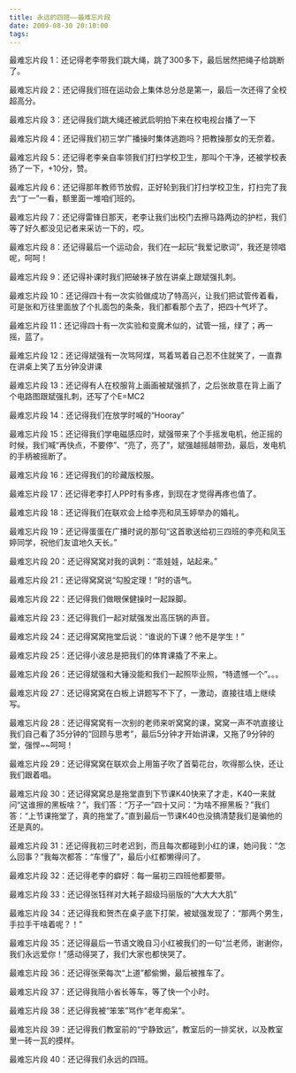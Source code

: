 ```yaml
---
title: 永远的四班——最难忘片段
date: 2009-08-30 20:10:00
tags:
---
```






最难忘片段 1：还记得老李带我们跳大绳，跳了300多下，最后居然把绳子给跳断了。

最难忘片段 2：还记得我们班在运动会上集体总分总是第一，最后一次还得了全校超高分。

最难忘片段 3：还记得我们跳大绳还被武启明拍下来在校电视台播了一下

最难忘片段 4：还记得我们初三学广播操时集体逃跑吗？把教操那女的无奈着。

最难忘片段 5：还记得老李亲自率领我们打扫学校卫生，那叫个干净，还被学校表扬了一下，+10分，赞。

最难忘片段 6：还记得那年教师节放假，正好轮到我们打扫学校卫生，打扫完了我去“丁一”一看，额里面一堆咱们班的。

最难忘片段 7：还记得雷锋日那天，老李让我们出校门去擦马路两边的护栏，我们等了好久都没见记者来采访一下的，哎。

最难忘片段 8：还记得最后一个运动会，我们在一起玩“我爱记歌词”，我还是领唱呢，呵呵！

最难忘片段 9：还记得补课时我们把破袜子放在讲桌上跟斌强扎刺。

最难忘片段 10：还记得四十有一次实验做成功了特高兴，让我们把试管传着看，可是张和万往里面放了个扎面包的条条，我们都看那个去了，把四十气坏了。

最难忘片段 11：还记得四十有一次实验和变魔术似的，试管一摇，绿了；再一摇，蓝了。

最难忘片段 12：还记得斌强有一次骂阿煤，骂着骂着自己忍不住就笑了，一直靠在讲桌上笑了五分钟没讲课

最难忘片段 13：还记得有人在校服背上画画被斌强抓了，之后张故意在背上画了个电路图跟斌强扎刺，还写了个E=MC2

最难忘片段 14：还记得我们在放学时喊的“Hooray”

最难忘片段 15：还记得我们学电磁感应时，斌强带来了个手摇发电机，他正摇的时候，我们喊“再快点，不要停”、“亮了，亮了”，斌强越摇越带劲，最后，发电机的手柄被摇断了。

最难忘片段 16：还记得我们的珍藏版校服。

最难忘片段 17：还记得老李打人PP时有多疼，到现在才觉得再疼也值了。

最难忘片段 18：还记得我们在联欢会上给李亮和凤玉婷举办的婚礼。

最难忘片段 19：还记得蛋蛋在广播时说的那句“这首歌送给初三四班的李亮和凤玉婷同学，祝他们友谊地久天长。”

最难忘片段 20：还记得窝窝对我的讽刺：“乖娃娃，站起来。”

最难忘片段 21：还记得窝窝说“勾股定理！”时的语气。

最难忘片段 22：还记得我们做眼保健操时一起跺脚。 

最难忘片段 23：还记得我们一起对斌强发出高压锅的声音。

最难忘片段 24：还记得窝窝拖堂后说：“谁说的下课？他不是学生！”

最难忘片段 25：还记得小波总是把我们的体育课撬了不来上。

最难忘片段 26：还记得斌强和大锤没能和我们一起照毕业照，“特遗憾一个”。。。

最难忘片段 27：还记得窝窝在白板上讲题写不下了，一激动，直接往墙上继续写。

最难忘片段 28：还记得窝窝有一次别的老师来听窝窝的课，窝窝一声不吭直接让我们自己看了35分钟的“回顾与思考”，最后5分钟才开始讲课，又拖了9分钟的堂，强悍~~呵呵！

最难忘片段 29：还记得窝窝在联欢会上用笛子吹了首菊花台，吹得那么快，还让我们跟着唱。

最难忘片段 30：还记得窝窝总是拖堂直到下节课K40快来了才走，K40一来就问“这谁擦的黑板啥？”，我们答：“万子一”四十又问：“为啥不擦黑板？”我们答：“上节课拖堂了，真的拖堂了。”直到最后一节课K40也没搞清楚我们是骗他的还是真的。

最难忘片段 31：还记得我初三时老迟到，而且每次都碰到小红的课，她问我：“怎么回事？”我每次都答：“车慢了”，最后小红都懒得问了。

最难忘片段 32：还记得老李的癖好：每一届初三四班他都要带。

最难忘片段 33：还记得张钰祥对大耗子超级玛丽版的“大大大大肌”

最难忘片段 34：还记得我和贺杰在桌子底下打架，被斌强发现了：“那两个男生，手拉手干啥着呢？！”

最难忘片段 35：还记得最后一节语文晚自习小红被我们的一句“兰老师，谢谢你，我们永远爱你！”感动得哭了，我们大家也都快哭了。

最难忘片段 36：还记得张荣每次“上道”都偷懒，最后被推车了。

最难忘片段 37：还记得我陪小省长等车，等了快一个小时。

最难忘片段 38：还记得我被“笨笨”骂作“老年痴呆”。

最难忘片段 39：还记得我们教室前的“宁静致远”，教室后的一排奖状，以及教室里一砖一瓦的摸样。

最难忘片段 40：还记得我们永远的四班。

